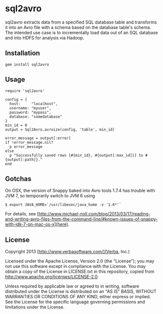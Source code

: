 # sql2avro

sql2avro extracts data from a specified SQL database table and transforms it into an Avro file with a schema based on the database table's schema. The intended use case is to incrementally load data out of an SQL database and into HDFS for analysis via Hadoop.

## Installation

    gem install sql2avro

## Usage

    require 'sql2avro'

    config = {
      host:     "localhost",
      username: "myuser",
      password: "mypass",
      database: "somedatabase"
    }
    min_id = 0
    output = Sql2Avro.avroize(config, 'table', min_id)

    error_message = output[:error]
    if !error_message.nil?
      p error_message
    else
      p "Successfully saved rows [#{min_id}, #{output[:max_id]}] to #{output[:path]}."
    end

## Gotchas

On OSX, the version of Snappy baked into Avro tools 1.7.4 has
trouble with JVM 7, so temporarily switch to JVM 6 using

    $ export JAVA_HOME=`/usr/libexec/java_home -v '1.6*'`

For details, see [http://www.michael-noll.com/blog/2013/03/17/reading-and-writing-avro-files-from-the-command-line/#known-issues-of-snappy-with-jdk-7-on-mac-os-x](here).

## License

Copyright 2013 [http://www.verbasoftware.com/](Verba, Inc.)

Licensed under the Apache License, Version 2.0 (the "License");
you may not use this software except in compliance with the License.
You may obtain a copy of the License in LICENSE.txt in this repository,
copied from http://www.apache.org/licenses/LICENSE-2.0.

Unless required by applicable law or agreed to in writing, software
distributed under the License is distributed on an "AS IS" BASIS,
WITHOUT WARRANTIES OR CONDITIONS OF ANY KIND, either express or implied.
See the License for the specific language governing permissions and
limitations under the License.

